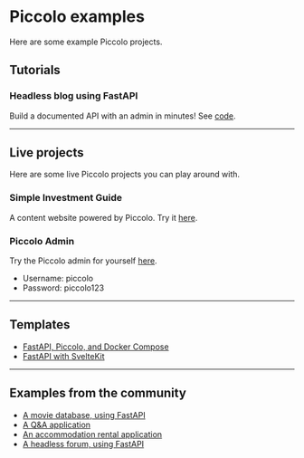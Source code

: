 # Piccolo examples

Here are some example Piccolo projects.

## Tutorials

### Headless blog using FastAPI

Build a documented API with an admin in minutes! See [code](./headless_blog_fastapi).

---

## Live projects

Here are some live Piccolo projects you can play around with.

### Simple Investment Guide

A content website powered by Piccolo. Try it [here](http://simpleinvestmentguide.com/).

### Piccolo Admin

Try the Piccolo admin for yourself [here](https://demo1.piccolo-orm.com/#/).

 * Username: piccolo
 * Password: piccolo123

---

## Templates

 * [FastAPI, Piccolo, and Docker Compose](https://github.com/AliSayyah/FastAPI-Piccolo-Template)
 * [FastAPI with SvelteKit](https://github.com/heliumbrain/fastapi-piccolo)

---

## Examples from the community

 * [A movie database, using FastAPI](https://github.com/piccolo-orm/pymdb)
 * [A Q&A application](https://github.com/sinisaos/starlette-piccolo-orm)
 * [An accommodation rental application](https://github.com/sinisaos/starlette-piccolo-rental)
 * [A headless forum, using FastAPI](https://github.com/sinisaos/headless-forum-fastapi)
